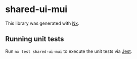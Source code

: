 # shared-ui-mui

This library was generated with [Nx](https://nx.dev).

## Running unit tests

Run `nx test shared-ui-mui` to execute the unit tests via [Jest](https://jestjs.io).
